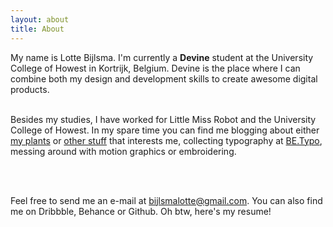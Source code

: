 ```yaml
---
layout: about
title: About
---
```

<div class='about-tekst-section'>
<p class='about-txt'>My name is Lotte Bijlsma. I'm currently a <strong>Devine</strong> student at the University College of Howest in Kortrijk, Belgium. Devine is the place where I can combine both my design and development skills to create awesome digital products.
<br/><br/>
<p class='about-txt'>Besides my studies, I have worked for Little Miss Robot and the University College of Howest. In my spare time you can find me blogging about either <a class='about-link' href='botanical.lottebijlsma.be'>my plants</a> or <a class='about-link' href='blog.lottebijlsma.be'>other stuff</a> that interests me, collecting typography at <a class='about-link' href='https://www.instagram.com/be.typo/'>BE.Typo</a>, messing around with motion graphics or embroidering.</p>
<br/><br/>
<p class='about-txt'>Feel free to send me an e-mail at <a class='about-link' href="mailto:bijlsmalotte@gmail.com">bijlsmalotte@gmail.com</a>. You can also find me on Dribbble, Behance or Github. Oh btw, here's my resume!</p>
